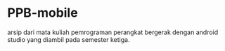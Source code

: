 # PPB-mobile
arsip dari mata kuliah pemrograman perangkat bergerak dengan android studio yang diambil pada semester ketiga.
